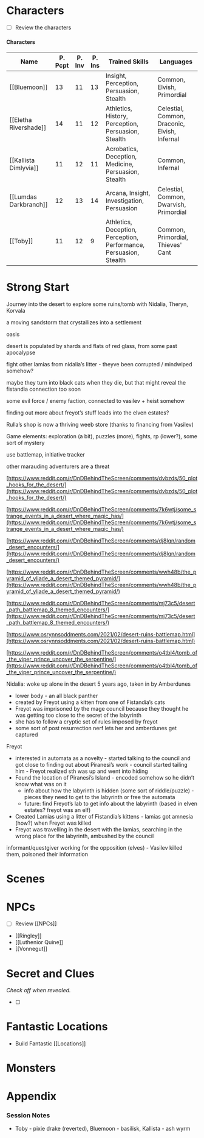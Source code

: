 # Characters

- [ ] Review the characters

#### Characters

|Name|P. Pcpt|P. Inv|P. Ins|Trained Skills|Languages|
|---|---|---|---|---|---|
|[[Bluemoon]]|13|11|13|Insight, Perception, Persuasion, Stealth|Common, Elvish, Primordial|
|[[Eletha Rivershade]]|14|11|12|Athletics, History, Perception, Persuasion, Stealth|Celestial, Common, Draconic, Elvish, Infernal|
|[[Kallista Dimlyvia]]|11|12|11|Acrobatics, Deception, Medicine, Persuasion, Stealth|Common, Infernal|
|[[Lumdas Darkbranch]]|12|13|14|Arcana, Insight, Investigation, Persuasion|Celestial, Common, Dwarvish, Primordial|
|[[Toby]]|11|12|9|Athletics, Deception, Perception, Performance, Persuasion, Stealth|Common, Primordial, Thieves' Cant|

  
  

# Strong Start

Journey into the desert to explore some ruins/tomb with Nidalia, Theryn, Korvala

a moving sandstorm that crystallizes into a settlement

oasis

desert is populated by shards and flats of red glass, from some past apocalypse

fight other lamias from nidalia’s litter - theyve been corrupted / mindwiped somehow?

maybe they turn into black cats when they die, but that might reveal the fistandia connection too soon

some evil force / enemy faction, connected to vasilev + heist somehow

finding out more about freyot’s stuff leads into the elven estates?

Rulla’s shop is now a thriving weeb store (thanks to financing from Vasilev)

Game elements: exploration (a bit), puzzles (more), fights, rp (lower?), some sort of mystery

use battlemap, initiative tracker

other marauding adventurers are a threat

[https://www.reddit.com/r/DnDBehindTheScreen/comments/dvbzds/50_plot_hooks_for_the_desert/](https://www.reddit.com/r/DnDBehindTheScreen/comments/dvbzds/50_plot_hooks_for_the_desert/)

[https://www.reddit.com/r/DnDBehindTheScreen/comments/7k6wtj/some_strange_events_in_a_desert_where_magic_has/](https://www.reddit.com/r/DnDBehindTheScreen/comments/7k6wtj/some_strange_events_in_a_desert_where_magic_has/)

[https://www.reddit.com/r/DnDBehindTheScreen/comments/dj8lgn/random_desert_encounters/](https://www.reddit.com/r/DnDBehindTheScreen/comments/dj8lgn/random_desert_encounters/)

[https://www.reddit.com/r/DnDBehindTheScreen/comments/wwh48b/the_pyramid_of_yliade_a_desert_themed_pyramid/](https://www.reddit.com/r/DnDBehindTheScreen/comments/wwh48b/the_pyramid_of_yliade_a_desert_themed_pyramid/)

[https://www.reddit.com/r/DnDBehindTheScreen/comments/mj73c5/desert_path_battlemap_8_themed_encounters/](https://www.reddit.com/r/DnDBehindTheScreen/comments/mj73c5/desert_path_battlemap_8_themed_encounters/)

[https://www.osrynnsoddments.com/2021/02/desert-ruins-battlemap.html](https://www.osrynnsoddments.com/2021/02/desert-ruins-battlemap.html)

[https://www.reddit.com/r/DnDBehindTheScreen/comments/o4tbl4/tomb_of_the_viper_prince_uncover_the_serpentine/](https://www.reddit.com/r/DnDBehindTheScreen/comments/o4tbl4/tomb_of_the_viper_prince_uncover_the_serpentine/)

  

Nidalia: woke up alone in the desert 5 years ago, taken in by Amberdunes

- lower body - an all black panther
- created by Freyot using a kitten from one of Fistandia’s cats
- Freyot was imprisoned by the mage council because they thought he was getting too close to the secret of the labyrinth
- she has to follow a cryptic set of rules imposed by freyot
- some sort of post resurrection nerf lets her and amberdunes get captured

Freyot

- interested in automata as a novelty - started talking to the council and got close to finding out about Piranesi’s work - council started tailing him - Freyot realized sth was up and went into hiding
- Found the location of Piranesi’s Island - encoded somehow so he didn’t know what was on it
    - info about how the labyrinth is hidden (some sort of riddle/puzzle) - pieces they need to get to the labyrinth or free the automata
    - future: find Freyot’s lab to get info about the labyrinth (based in elven estates? freyot was an elf)
- Created Lamias using a litter of Fistandia’s kittens - lamias got amnesia (how?) when Freyot was killed
- Freyot was travelling in the desert with the lamias, searching in the wrong place for the labyrinth, ambushed by the council

  

informant/questgiver working for the opposition (elves) - Vasilev killed them, poisoned their information

# Scenes

# NPCs

- [ ] Review [[NPCs]]

- [[Ringley]]
- [[Luthenior Quine]]
- [[Vonnegut]]

# Secret and Clues

_Check off when revealed._

- [ ]

# Fantastic Locations

- Build Fantastic [[Locations]]

# Monsters

# Appendix

### Session Notes

- Toby - pixie drake (reverted), Bluemoon - basilisk, Kallista - ash wyrm